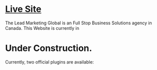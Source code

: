 # [Live Site](https://leadmarketingglobal.com/)

The Lead Marketing Global is an Full Stop Business Solutions agency in Canada. This Website is currently in

# Under Construction.

Currently, two official plugins are available:
